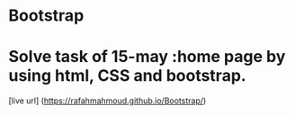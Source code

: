 # Bootstrap
# Solve task of 15-may :home page by using html, CSS and bootstrap.
[live url] (https://rafahmahmoud.github.io/Bootstrap/)
